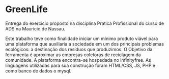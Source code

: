 # GreenLife
Entrega do exercício proposto na disciplina Prática Profissional do curso de ADS na Mauricio de Nassau.

Este trabalho teve como finalidade iniciar um mínimo produto viável para uma plataforma que auxiliaria a sociedade em um dos principais problemas ecológicos: a destinação dos resíduos que produzimos. O Objetivo da ferramenta é aproximar as empresas coletoras de reciclagem da comunidade. A plataforma encontra-se hospedada no infinityfree. As linguagens utilizadas para sua construção foram HTML/CSS, JS, PHP e como banco de dados o mysql.

